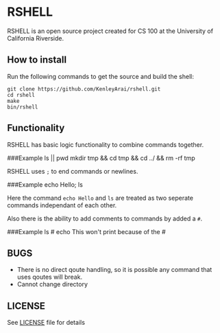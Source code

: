 RSHELL
======

RSHELL is an open source project created for CS 100 at the University of California Riverside.

How to install
--------------

Run the following commands to get the source and build the shell:

    git clone https://github.com/KenleyArai/rshell.git
    cd rshell
    make
    bin/rshell

Functionality
-------------

RSHELL has basic logic functionality to combine commands together.

###Example
    ls || pwd
    mkdir tmp && cd tmp && cd ../ && rm -rf tmp

RSHELL uses `;` to end commands or newlines.

###Example
    echo Hello; ls
    
Here the command `echo Hello` and `ls` are treated as two seperate commands independant of each other.

Also there is the ability to add comments to commands by added a `#`.

###Example
    ls # echo This won't print because of the #
    
BUGS
----

* There is no direct qoute handling, so it is possible any command that uses qoutes will break.
* Cannot change directory

LICENSE
-------
See [LICENSE](https://github.com/KenleyArai/rshell/blob/master/LICENSE) file for details
